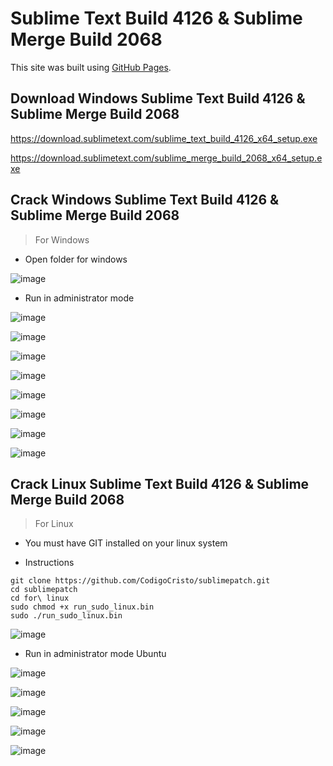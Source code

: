 # Sublime Text Build 4126 & Sublime Merge Build 2068

This site was built using [GitHub Pages](https://gist.github.com/maboloshi/feaa63c35f4c2baab24c9aaf9b3f4e47).

## Download Windows Sublime Text Build 4126 & Sublime Merge Build 2068

https://download.sublimetext.com/sublime_text_build_4126_x64_setup.exe

https://download.sublimetext.com/sublime_merge_build_2068_x64_setup.exe

## Crack Windows Sublime Text Build 4126 & Sublime Merge Build 2068

> For Windows

- Open folder for windows

![image](https://user-images.githubusercontent.com/34531165/149059843-9e279f2e-1877-4835-bfc6-1888891693a0.png)

- Run in administrator mode

![image](https://user-images.githubusercontent.com/34531165/149059823-ea4a511f-847e-4966-8154-7459f894e464.png)

![image](https://user-images.githubusercontent.com/34531165/149060190-f299718f-03bf-4b7f-b7e5-6323b346b7d4.png)

![image](https://user-images.githubusercontent.com/34531165/149060352-4bc2f6d4-9d6d-4a39-b3bb-4cfc323b732d.png)

![image](https://user-images.githubusercontent.com/34531165/149060424-4f0892ee-d682-41f7-985b-8531056c4c95.png)

![image](https://user-images.githubusercontent.com/34531165/149060440-efae20af-715a-45ef-a77e-bbf62a8dea78.png)

![image](https://user-images.githubusercontent.com/34531165/149060802-633f9f81-d73a-499b-bcf1-c5973f7da2a6.png)

![image](https://user-images.githubusercontent.com/34531165/149060819-8a3c30db-26ae-4d47-9d42-05cd0f85b129.png)

![image](https://user-images.githubusercontent.com/34531165/149060832-399f006a-3a81-4611-b54f-580b15c13292.png)



## Crack Linux Sublime Text Build 4126 & Sublime Merge Build 2068

> For Linux

- You must have GIT installed on your linux system

- Instructions

```
git clone https://github.com/CodigoCristo/sublimepatch.git
cd sublimepatch
cd for\ linux
sudo chmod +x run_sudo_linux.bin
sudo ./run_sudo_linux.bin
```

![image](https://user-images.githubusercontent.com/34531165/149188046-a181ae73-82d2-49f4-b7e7-e9472c196743.png)


- Run in administrator mode Ubuntu

![image](https://user-images.githubusercontent.com/34531165/149259394-cba6e67d-dd67-4f96-95c5-dffc1f501d9c.png)

![image](https://user-images.githubusercontent.com/34531165/149259412-a587290f-7a42-4a7b-9464-7ccdbf4d72f3.png)

![image](https://user-images.githubusercontent.com/34531165/149259426-dc1c9753-52f6-40b7-a716-ffcd748a520a.png)

![image](https://user-images.githubusercontent.com/34531165/149259458-45ad173b-23fc-4685-baf7-0c4f5ed8150e.png)

![image](https://user-images.githubusercontent.com/34531165/149259475-b3f8c082-ac6c-47d0-847b-b2414446dd6e.png)

